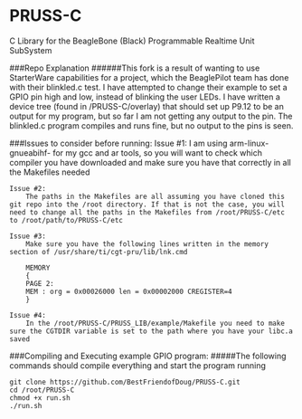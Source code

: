 PRUSS-C
=======

C Library for the BeagleBone (Black) Programmable Realtime Unit SubSystem

###Repo Explanation
######This fork is a result of wanting to use StarterWare capabilities for a project, which the BeaglePilot team has done with their blinkled.c test. I have attempted to change their example to set a GPIO pin high and low, instead of blinking the user LEDs. I have written a device tree (found in /PRUSS-C/overlay) that should set up P9.12 to be an output for my program, but so far I am not getting any output to the pin. The blinkled.c program compiles and runs fine, but no output to the pins is seen. 

###Issues to consider before running:
    Issue #1:
        I am using arm-linux-gnueabihf- for my gcc and ar tools, so you will want to check which compiler you have downloaded and make sure you have that correctly in all the Makefiles needed
    
    Issue #2:
        The paths in the Makefiles are all assuming you have cloned this git repo into the /root directory. If that is not the case, you will need to change all the paths in the Makefiles from /root/PRUSS-C/etc to /root/path/to/PRUSS-C/etc
    
    Issue #3:
        Make sure you have the following lines written in the memory section of /usr/share/ti/cgt-pru/lib/lnk.cmd
        
        MEMORY
        {
        PAGE 2:
        MEM : org = 0x00026000 len = 0x00002000 CREGISTER=4
        } 
        
    Issue #4:
        In the /root/PRUSS-C/PRUSS_LIB/example/Makefile you need to make sure the CGTDIR variable is set to the path where you have your libc.a saved

###Compiling and Executing example GPIO program:
#####The following commands should compile everything and start the program running
    
    git clone https://github.com/BestFriendofDoug/PRUSS-C.git
    cd /root/PRUSS-C
    chmod +x run.sh
    ./run.sh
    
